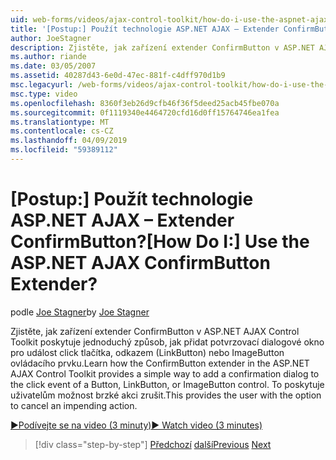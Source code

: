 ```yaml
---
uid: web-forms/videos/ajax-control-toolkit/how-do-i-use-the-aspnet-ajax-confirmbutton-extender
title: '[Postup:] Použít technologie ASP.NET AJAX – Extender ConfirmButton? | Dokumenty Microsoft'
author: JoeStagner
description: Zjistěte, jak zařízení extender ConfirmButton v ASP.NET AJAX Control Toolkit poskytuje jednoduchý způsob, jak přidat potvrzovací dialogové okno pro událost click tlačítka, L....
ms.author: riande
ms.date: 03/05/2007
ms.assetid: 40287d43-6e0d-47ec-881f-c4dff970d1b9
msc.legacyurl: /web-forms/videos/ajax-control-toolkit/how-do-i-use-the-aspnet-ajax-confirmbutton-extender
msc.type: video
ms.openlocfilehash: 8360f3eb26d9cfb46f36f5deed25acb45fbe070a
ms.sourcegitcommit: 0f1119340e4464720cfd16d0ff15764746ea1fea
ms.translationtype: MT
ms.contentlocale: cs-CZ
ms.lasthandoff: 04/09/2019
ms.locfileid: "59389112"
---
```

# <a name="how-do-i-use-the-aspnet-ajax-confirmbutton-extender"></a><span data-ttu-id="9859a-104">[Postup:] Použít technologie ASP.NET AJAX – Extender ConfirmButton?</span><span class="sxs-lookup"><span data-stu-id="9859a-104">[How Do I:] Use the ASP.NET AJAX ConfirmButton Extender?</span></span>

<span data-ttu-id="9859a-105">podle [Joe Stagner](https://github.com/JoeStagner)</span><span class="sxs-lookup"><span data-stu-id="9859a-105">by [Joe Stagner](https://github.com/JoeStagner)</span></span>

<span data-ttu-id="9859a-106">Zjistěte, jak zařízení extender ConfirmButton v ASP.NET AJAX Control Toolkit poskytuje jednoduchý způsob, jak přidat potvrzovací dialogové okno pro událost click tlačítka, odkazem (LinkButton) nebo ImageButton ovládacího prvku.</span><span class="sxs-lookup"><span data-stu-id="9859a-106">Learn how the ConfirmButton extender in the ASP.NET AJAX Control Toolkit provides a simple way to add a confirmation dialog to the click event of a Button, LinkButton, or ImageButton control.</span></span> <span data-ttu-id="9859a-107">To poskytuje uživatelům možnost brzké akci zrušit.</span><span class="sxs-lookup"><span data-stu-id="9859a-107">This provides the user with the option to cancel an impending action.</span></span>

[<span data-ttu-id="9859a-108">&#9654;Podívejte se na video (3 minuty)</span><span class="sxs-lookup"><span data-stu-id="9859a-108">&#9654; Watch video (3 minutes)</span></span>](https://channel9.msdn.com/Blogs/ASP-NET-Site-Videos/how-do-i-use-the-aspnet-ajax-confirmbutton-extender)

> [!div class="step-by-step"]
> <span data-ttu-id="9859a-109">[Předchozí](how-do-i-get-started-with-the-aspnet-ajax-animation-extender-control.md)
> [další](how-do-i-use-the-aspnet-ajax-slider-control.md)</span><span class="sxs-lookup"><span data-stu-id="9859a-109">[Previous](how-do-i-get-started-with-the-aspnet-ajax-animation-extender-control.md)
[Next](how-do-i-use-the-aspnet-ajax-slider-control.md)</span></span>
